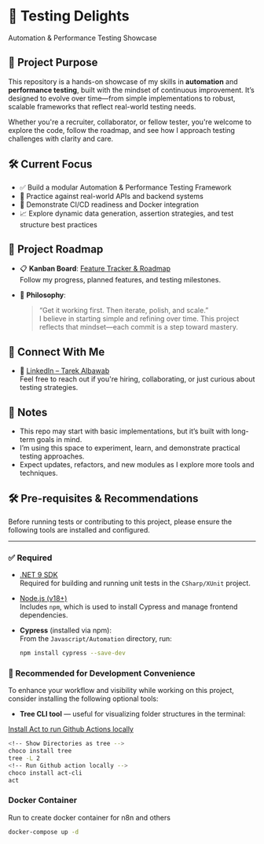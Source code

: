 # 🧪 Testing Delights  
Automation & Performance Testing Showcase

## 🎯 Project Purpose

This repository is a hands-on showcase of my skills in **automation** and **performance testing**, built with the mindset of continuous improvement. It’s designed to evolve over time—from simple implementations to robust, scalable frameworks that reflect real-world testing needs.

Whether you're a recruiter, collaborator, or fellow tester, you're welcome to explore the code, follow the roadmap, and see how I approach testing challenges with clarity and care.

## 🛠️ Current Focus

- ✅ Build a modular Automation & Performance Testing Framework  
- 🧩 Practice against real-world APIs and backend systems  
- 🚀 Demonstrate CI/CD readiness and Docker integration  
- 📈 Explore dynamic data generation, assertion strategies, and test structure best practices  

## 📌 Project Roadmap

- 📋 **Kanban Board**: [Feature Tracker & Roadmap](https://github.com/users/tarek4u24/projects/1)  
  Follow my progress, planned features, and testing milestones.

- 🧠 **Philosophy**:  
  > “Get it working first. Then iterate, polish, and scale.”  
  I believe in starting simple and refining over time. This project reflects that mindset—each commit is a step toward mastery.

## 💬 Connect With Me

- 📧 [LinkedIn – Tarek Albawab](https://www.linkedin.com/in/tarek-albawab/)  
  Feel free to reach out if you're hiring, collaborating, or just curious about testing strategies.

## 📝 Notes

- This repo may start with basic implementations, but it’s built with long-term goals in mind.  
- I’m using this space to experiment, learn, and demonstrate practical testing approaches.  
- Expect updates, refactors, and new modules as I explore more tools and techniques.

## 🛠️ Pre-requisites & Recommendations

Before running tests or contributing to this project, please ensure the following tools are installed and configured.

---

### ✅ Required

- [.NET 9 SDK](https://dotnet.microsoft.com/en-us/download/dotnet/9.0)  
  Required for building and running unit tests in the `CSharp/XUnit` project.

- [Node.js (v18+)](https://nodejs.org/)  
  Includes `npm`, which is used to install Cypress and manage frontend dependencies.

- **Cypress** (installed via npm):  
  From the `Javascript/Automation` directory, run:
  ```bash
  npm install cypress --save-dev

### 🧩 Recommended for Development Convenience

To enhance your workflow and visibility while working on this project, consider installing the following optional tools:

- **Tree CLI tool** — useful for visualizing folder structures in the terminal:

[Install Act to run Github Actions locally](https://github.com/nektos/act)

  ```bash
  <!-- Show Directories as tree -->
  choco install tree
  tree -L 2
  <!-- Run Github action locally -->
  choco install act-cli
  act
```
### Docker Container

Run to create docker container for n8n and others

```bash
docker-compose up -d
```